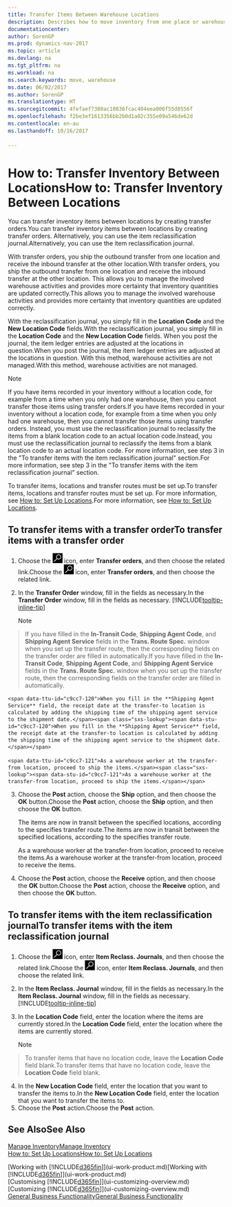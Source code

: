 ```yaml
---
title: Transfer Items Between Warehouse Locations
description: Describes how to move inventory from one place or warehouse to another, either with the reclassification journal or with transfer orders.
documentationcenter: 
author: SorenGP
ms.prod: dynamics-nav-2017
ms.topic: article
ms.devlang: na
ms.tgt_pltfrm: na
ms.workload: na
ms.search.keywords: move, warehouse
ms.date: 06/02/2017
ms.author: SorenGP
ms.translationtype: HT
ms.sourcegitcommit: 4fefaef7380ac10836fcac404eea006f55d8556f
ms.openlocfilehash: f2be3ef1613356bb2b0d1a02c355e09a546de62d
ms.contentlocale: en-au
ms.lasthandoff: 10/16/2017

---
```

# <a name="how-to-transfer-inventory-between-locations"></a><span data-ttu-id="c9cc7-103">How to: Transfer Inventory Between Locations</span><span class="sxs-lookup"><span data-stu-id="c9cc7-103">How to: Transfer Inventory Between Locations</span></span>
<span data-ttu-id="c9cc7-104">You can transfer inventory items between locations by creating transfer orders.</span><span class="sxs-lookup"><span data-stu-id="c9cc7-104">You can transfer inventory items between locations by creating transfer orders.</span></span> <span data-ttu-id="c9cc7-105">Alternatively, you can use the item reclassification journal.</span><span class="sxs-lookup"><span data-stu-id="c9cc7-105">Alternatively, you can use the item reclassification journal.</span></span>

<span data-ttu-id="c9cc7-106">With transfer orders, you ship the outbound transfer from one location and receive the inbound transfer at the other location.</span><span class="sxs-lookup"><span data-stu-id="c9cc7-106">With transfer orders, you ship the outbound transfer from one location and receive the inbound transfer at the other location.</span></span> <span data-ttu-id="c9cc7-107">This allows you to manage the involved warehouse activities and provides more certainty that inventory quantities are updated correctly.</span><span class="sxs-lookup"><span data-stu-id="c9cc7-107">This allows you to manage the involved warehouse activities and provides more certainty that inventory quantities are updated correctly.</span></span>

<span data-ttu-id="c9cc7-108">With the reclassification journal, you simply fill in the **Location Code** and the **New Location Code** fields.</span><span class="sxs-lookup"><span data-stu-id="c9cc7-108">With the reclassification journal, you simply fill in the **Location Code** and the **New Location Code** fields.</span></span> <span data-ttu-id="c9cc7-109">When you post the journal, the item ledger entries are adjusted at the locations in question.</span><span class="sxs-lookup"><span data-stu-id="c9cc7-109">When you post the journal, the item ledger entries are adjusted at the locations in question.</span></span> <span data-ttu-id="c9cc7-110">With this method, warehouse activities are not managed.</span><span class="sxs-lookup"><span data-stu-id="c9cc7-110">With this method, warehouse activities are not managed.</span></span>

> [!NOTE]  
>   <span data-ttu-id="c9cc7-111">If you have items recorded in your inventory without a location code, for example from a time when you only had one warehouse, then you cannot transfer those items using transfer orders.</span><span class="sxs-lookup"><span data-stu-id="c9cc7-111">If you have items recorded in your inventory without a location code, for example from a time when you only had one warehouse, then you cannot transfer those items using transfer orders.</span></span> <span data-ttu-id="c9cc7-112">Instead, you must use the reclassification journal to reclassify the items from a blank location code to an actual location code.</span><span class="sxs-lookup"><span data-stu-id="c9cc7-112">Instead, you must use the reclassification journal to reclassify the items from a blank location code to an actual location code.</span></span>  <span data-ttu-id="c9cc7-113">For more information, see step 3 in the "To transfer items with the item reclassification journal" section.</span><span class="sxs-lookup"><span data-stu-id="c9cc7-113">For more information, see step 3 in the "To transfer items with the item reclassification journal" section.</span></span>

<span data-ttu-id="c9cc7-114">To transfer items, locations and transfer routes must be set up.</span><span class="sxs-lookup"><span data-stu-id="c9cc7-114">To transfer items, locations and transfer routes must be set up.</span></span> <span data-ttu-id="c9cc7-115">For more information, see [How to: Set Up Locations](inventory-how-setup-locations.md).</span><span class="sxs-lookup"><span data-stu-id="c9cc7-115">For more information, see [How to: Set Up Locations](inventory-how-setup-locations.md).</span></span>

## <a name="to-transfer-items-with-a-transfer-order"></a><span data-ttu-id="c9cc7-116">To transfer items with a transfer order</span><span class="sxs-lookup"><span data-stu-id="c9cc7-116">To transfer items with a transfer order</span></span>
1. <span data-ttu-id="c9cc7-117">Choose the ![Search for Page or Report](media/ui-search/search_small.png "Search for Page or Report icon") icon, enter **Transfer orders**, and then choose the related link.</span><span class="sxs-lookup"><span data-stu-id="c9cc7-117">Choose the ![Search for Page or Report](media/ui-search/search_small.png "Search for Page or Report icon") icon, enter **Transfer orders**, and then choose the related link.</span></span>
2. <span data-ttu-id="c9cc7-118">In the **Transfer Order** window, fill in the fields as necessary.</span><span class="sxs-lookup"><span data-stu-id="c9cc7-118">In the **Transfer Order** window, fill in the fields as necessary.</span></span> [!INCLUDE[tooltip-inline-tip](includes/tooltip-inline-tip_md.md)]

    > [!NOTE]  
>   <span data-ttu-id="c9cc7-119">If you have filled in the **In-Transit Code**, **Shipping Agent Code**, and **Shipping Agent Service** fields in the **Trans. Route Spec.** window when you set up the transfer route, then the corresponding fields on the transfer order are filled in automatically.</span><span class="sxs-lookup"><span data-stu-id="c9cc7-119">If you have filled in the **In-Transit Code**, **Shipping Agent Code**, and **Shipping Agent Service** fields in the **Trans. Route Spec.** window when you set up the transfer route, then the corresponding fields on the transfer order are filled in automatically.</span></span>

    <span data-ttu-id="c9cc7-120">When you fill in the **Shipping Agent Service** field, the receipt date at the transfer-to location is calculated by adding the shipping time of the shipping agent service to the shipment date.</span><span class="sxs-lookup"><span data-stu-id="c9cc7-120">When you fill in the **Shipping Agent Service** field, the receipt date at the transfer-to location is calculated by adding the shipping time of the shipping agent service to the shipment date.</span></span>

    <span data-ttu-id="c9cc7-121">As a warehouse worker at the transfer-from location, proceed to ship the items.</span><span class="sxs-lookup"><span data-stu-id="c9cc7-121">As a warehouse worker at the transfer-from location, proceed to ship the items.</span></span>
3. <span data-ttu-id="c9cc7-122">Choose the **Post** action, choose the **Ship** option, and then choose the **OK** button.</span><span class="sxs-lookup"><span data-stu-id="c9cc7-122">Choose the **Post** action, choose the **Ship** option, and then choose the **OK** button.</span></span>

    <span data-ttu-id="c9cc7-123">The items are now in transit between the specified locations, according to the specifies transfer route.</span><span class="sxs-lookup"><span data-stu-id="c9cc7-123">The items are now in transit between the specified locations, according to the specifies transfer route.</span></span>

    <span data-ttu-id="c9cc7-124">As a warehouse worker at the transfer-from location, proceed to receive the items.</span><span class="sxs-lookup"><span data-stu-id="c9cc7-124">As a warehouse worker at the transfer-from location, proceed to receive the items.</span></span>
4. <span data-ttu-id="c9cc7-125">Choose the **Post** action, choose the **Receive** option, and then choose the **OK** button.</span><span class="sxs-lookup"><span data-stu-id="c9cc7-125">Choose the **Post** action, choose the **Receive** option, and then choose the **OK** button.</span></span>

## <a name="to-transfer-items-with-the-item-reclassification-journal"></a><span data-ttu-id="c9cc7-126">To transfer items with the item reclassification journal</span><span class="sxs-lookup"><span data-stu-id="c9cc7-126">To transfer items with the item reclassification journal</span></span>
1. <span data-ttu-id="c9cc7-127">Choose the ![Search for Page or Report](media/ui-search/search_small.png "Search for Page or Report icon") icon, enter **Item Reclass. Journals**, and then choose the related link.</span><span class="sxs-lookup"><span data-stu-id="c9cc7-127">Choose the ![Search for Page or Report](media/ui-search/search_small.png "Search for Page or Report icon") icon, enter **Item Reclass. Journals**, and then choose the related link.</span></span>
2. <span data-ttu-id="c9cc7-128">In the **Item Reclass. Journal** window, fill in the fields as necessary.</span><span class="sxs-lookup"><span data-stu-id="c9cc7-128">In the **Item Reclass. Journal** window, fill in the fields as necessary.</span></span> [!INCLUDE[tooltip-inline-tip](includes/tooltip-inline-tip_md.md)]
3. <span data-ttu-id="c9cc7-129">In the **Location Code** field, enter the location where the items are currently stored.</span><span class="sxs-lookup"><span data-stu-id="c9cc7-129">In the **Location Code** field, enter the location where the items are currently stored.</span></span>

    > [!NOTE]  
>   <span data-ttu-id="c9cc7-130">To transfer items that have no location code, leave the **Location Code** field blank.</span><span class="sxs-lookup"><span data-stu-id="c9cc7-130">To transfer items that have no location code, leave the **Location Code** field blank.</span></span>
4. <span data-ttu-id="c9cc7-131">In the **New Location Code** field, enter the location that you want to transfer the items to.</span><span class="sxs-lookup"><span data-stu-id="c9cc7-131">In the **New Location Code** field, enter the location that you want to transfer the items to.</span></span>
5. <span data-ttu-id="c9cc7-132">Choose the **Post** action.</span><span class="sxs-lookup"><span data-stu-id="c9cc7-132">Choose the **Post** action.</span></span>

## <a name="see-also"></a><span data-ttu-id="c9cc7-133">See Also</span><span class="sxs-lookup"><span data-stu-id="c9cc7-133">See Also</span></span>
[<span data-ttu-id="c9cc7-134">Manage Inventory</span><span class="sxs-lookup"><span data-stu-id="c9cc7-134">Manage Inventory</span></span>](inventory-manage-inventory.md)  
[<span data-ttu-id="c9cc7-135">How to: Set Up Locations</span><span class="sxs-lookup"><span data-stu-id="c9cc7-135">How to: Set Up Locations</span></span>](inventory-how-setup-locations.md)  

<span data-ttu-id="c9cc7-136">[Working with [!INCLUDE[d365fin](includes/d365fin_md.md)]](ui-work-product.md)</span><span class="sxs-lookup"><span data-stu-id="c9cc7-136">[Working with [!INCLUDE[d365fin](includes/d365fin_md.md)]](ui-work-product.md)</span></span>  
<span data-ttu-id="c9cc7-137">[Customising [!INCLUDE[d365fin](includes/d365fin_md.md)]](ui-customizing-overview.md)</span><span class="sxs-lookup"><span data-stu-id="c9cc7-137">[Customizing [!INCLUDE[d365fin](includes/d365fin_md.md)]](ui-customizing-overview.md)</span></span>  
[<span data-ttu-id="c9cc7-138">General Business Functionality</span><span class="sxs-lookup"><span data-stu-id="c9cc7-138">General Business Functionality</span></span>](ui-across-business-areas.md)

##

